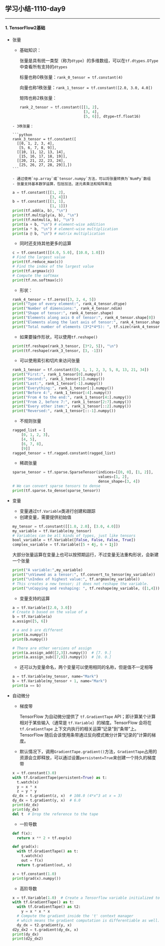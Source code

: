 ## 学习小结-1110-day9
---

#### 1. TensorFlow2基础

- 张量
     - 基础知识：

       张量是具有统一类型（称为`dtype`）的多维数组，可以在`tf.dtypes.DType`中查看所有支持的`dtypes`

       标量也称0秩张量：`rank_0_tensor = tf.constant(4)`

       向量也称1秩张量：`rank_1_tensor = tf.constant([2.0, 3.0, 4.0])`

       矩阵也称2秩张量：

       ```python
       rank_2_tensor = tf.constant([[1, 2],
                                    [3, 4],
                                    [5, 6]], dtype=tf.float16)
       ```

      - 3秩张量：

      ```python
      rank_3_tensor = tf.constant([
        [[0, 1, 2, 3, 4],
         [5, 6, 7, 8, 9]],
        [[10, 11, 12, 13, 14],
         [15, 16, 17, 18, 19]],
        [[20, 21, 22, 23, 24],
         [25, 26, 27, 28, 29]],])
      ```

      - 通过使用`np.array`或`tensor.numpy`方法，可以将张量转换为`NumPy`数组
      - 张量支持基本数学运算，包括加法、逐元素乘法和矩阵乘法

     ```python
     a = tf.constant([[1, 2],
                      [3, 4]])
     b = tf.constant([[1, 1],
                      [1, 1]])
     print(tf.add(a, b), "\n")
     print(tf.multiply(a, b), "\n")
     print(tf.matmul(a, b), "\n")
     print(a + b, "\n") # element-wise addition
     print(a * b, "\n") # element-wise multiplication
     print(a @ b, "\n") # matrix multiplication
     ```

     - 同时还支持其他更多的运算

     ```python
     c = tf.constant([[4.0, 5.0], [10.0, 1.0]])
     # Find the largest value
     print(tf.reduce_max(c))
     # Find the index of the largest value
     print(tf.argmax(c))
     # Compute the softmax
     print(tf.nn.softmax(c))
     ```

     - 形状：

     ```python
     rank_4_tensor = tf.zeros([3, 2, 4, 5])
     print("Type of every element:", rank_4_tensor.dtype)
     print("Number of dimensions:", rank_4_tensor.ndim)
     print("Shape of tensor:", rank_4_tensor.shape)
     print("Elements along axis 0 of tensor:", rank_4_tensor.shape[0])
     print("Elements along the last axis of tensor:", rank_4_tensor.shape[-1])
     print("Total number of elements (3*2*4*5): ", tf.size(rank_4_tensor).numpy())
     ```

     - 如果要操作形状，可以使用`tf.reshape()`

     ```python
     print(tf.reshape(rank_3_tensor, [3*2, 5]), "\n")
     print(tf.reshape(rank_3_tensor, [3, -1]))
     ```

     - 可以使用索引和切片来访问张量

     ```python
     rank_1_tensor = tf.constant([0, 1, 1, 2, 3, 5, 8, 13, 21, 34])
     print("First:", rank_1_tensor[0].numpy())
     print("Second:", rank_1_tensor[1].numpy())
     print("Last:", rank_1_tensor[-1].numpy())
     print("Everything:", rank_1_tensor[:].numpy())
     print("Before 4:", rank_1_tensor[:4].numpy())
     print("From 4 to the end:", rank_1_tensor[4:].numpy())
     print("From 2, before 7:", rank_1_tensor[2:7].numpy())
     print("Every other item:", rank_1_tensor[::2].numpy())
     print("Reversed:", rank_1_tensor[::-1].numpy())
     ```

     - 不规则张量

     ```python
     ragged_list = [
         [0, 1, 2, 3],
         [4, 5],
         [6, 7, 8],
         [9]]
     ragged_tensor = tf.ragged.constant(ragged_list)
     ```

     - 稀疏张量

     ```python
     sparse_tensor = tf.sparse.SparseTensor(indices=[[0, 0], [1, 2]],
                                            values=[1, 2],
                                            dense_shape=[3, 4])
     # We can convert sparse tensors to dense
     print(tf.sparse.to_dense(sparse_tensor))
     ```

- 变量

     - 变量通过`tf.Variable`类进行创建和跟踪
     - 创建变量，需要提供初始值

     ```python
     my_tensor = tf.constant([[1.0, 2.0], [3.0, 4.0]])
     my_variable = tf.Variable(my_tensor)
     # Variables can be all kinds of types, just like tensors
     bool_variable = tf.Variable([False, False, False, True])
     complex_variable = tf.Variable([5 + 4j, 6 + 1j])
     ```

     ​	大部分张量运算在变量上也可以按预期运行，不过变量无法重构形状，会新建一个张量

     ```python
     print("A variable:",my_variable)
     print("\nViewed as a tensor:", tf.convert_to_tensor(my_variable))
     print("\nIndex of highest value:", tf.argmax(my_variable))
     # This creates a new tensor; it does not reshape the variable.
     print("\nCopying and reshaping: ", tf.reshape(my_variable, ([1,4])))
     ```

     - 变量支持的运算

     ```python
     a = tf.Variable([2.0, 3.0])
     # Create b based on the value of a
     b = tf.Variable(a)
     a.assign([5, 6])
     
     # a and b are different
     print(a.numpy())
     print(b.numpy())
     
     # There are other versions of assign
     print(a.assign_add([2,3]).numpy())  # [7. 9.]
     print(a.assign_sub([7,9]).numpy())  # [0. 0.]
     ```

     - 还可以为变量命名，两个变量可以使用相同的名称，但是值不一定相等

     ```python
     a = tf.Variable(my_tensor, name="Mark")
     b = tf.Variable(my_tensor + 1, name="Mark")
     print(a == b)
     ```

- 自动微分

     - 梯度带

          TensorFlow 为自动微分提供了 `tf.GradientTape` API；即计算某个计算相对于某些输入（通常是 `tf.Variable`）的梯度。TensorFlow 会将在 `tf.GradientTape` 上下文内执行的相关运算“记录”到“条带”上。TensorFlow 随后会该使用条带通过反向模式微分计算“记录的”计算的梯度。

     - 默认情况下，调用`GradientTape.gradient()`方法，`GradientTape`占用的资源会立即释放，可以通过设置`persistent=True`来创建一个持久的梯度带

     ```python
     x = tf.constant(3.0)
     with tf.GradientTape(persistent=True) as t:
       t.watch(x)
       y = x * x
       z = y * y
     dz_dx = t.gradient(z, x)  # 108.0 (4*x^3 at x = 3)
     dy_dx = t.gradient(y, x)  # 6.0
     print(dz_dx)
     print(dy_dx)
     del t  # Drop the reference to the tape
     ```

     - 一阶导数

     ```python
     def f(x):
       return x ** 2 + tf.exp(x)
     
     def grad(x):
       with tf.GradientTape() as t:
         t.watch(x)
         out = f(x)
       return t.gradient(out, x)
     
     x = tf.constant(1.0)
     print(grad(x).numpy())
     ```

     - 高阶导数

     ```python
     x = tf.Variable(1.0)  # Create a Tensorflow variable initialized to 1.0
     with tf.GradientTape() as t:
       with tf.GradientTape() as t2:
         y = x * x * x
       # Compute the gradient inside the 't' context manager
       # which means the gradient computation is differentiable as well.
       dy_dx = t2.gradient(y, x)
     d2y_dx2 = t.gradient(dy_dx, x)
     print(dy_dx)
     print(d2y_dx2)
     ```

     

